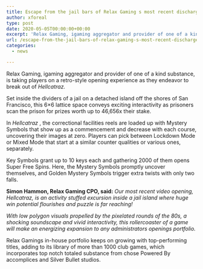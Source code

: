 ```yaml
---
title: Escape from the jail bars of Relax Gaming s most recent discharge Hellcatraz
author: xforeal 
type: post
date: 2020-05-05T00:00:00+00:00
excerpt: 'Relax Gaming, igaming aggregator and provider of one of a kind substance, is taking players on a retro-style opening experience as they endeavor to break out of Hellcatraz '
url: /escape-from-the-jail-bars-of-relax-gaming-s-most-recent-discharge-hellcatraz/
categories:
  - news

---
```

Relax Gaming, igaming aggregator and provider of one of a kind substance, is taking players on a retro-style opening experience as they endeavor to break out of _Hellcatraz._ 

Set inside the dividers of a jail on a detached island off the shores of San Francisco, this 6&#215;6 lattice space conveys exciting interactivity as prisoners scan the prison for prizes worth up to 46,656x their stake. 

In _Hellcatraz_ , the correctional facilities reels are loaded up with Mystery Symbols that show up as a commencement and decrease with each course, uncovering their images at zero. Players can pick between Lockdown Mode or Mixed Mode that start at a similar counter qualities or various ones, separately. 

Key Symbols grant up to 10 keys each and gathering 2000 of them opens Super Free Spins. Here, the Mystery Symbols promptly uncover themselves, and Golden Mystery Symbols trigger extra twists with only two falls. 

**Simon Hammon, Relax Gaming CPO, said:** _Our most recent video opening, Hellcatraz, is an activity stuffed excursion inside a jail island where huge win potential flourishes and puzzle is far reaching!_ 

_With low polygon visuals propelled by the pixelated rounds of the 80s, a shocking soundscape and vivid interactivity, this rollercoaster of a game will make an energizing expansion to any administrators openings portfolio._ 

Relax Gamings in-house portfolio keeps on growing with top-performing titles, adding to its library of more than 1000 club games, which incorporates top notch totaled substance from chose Powered By accomplices and Silver Bullet studios.